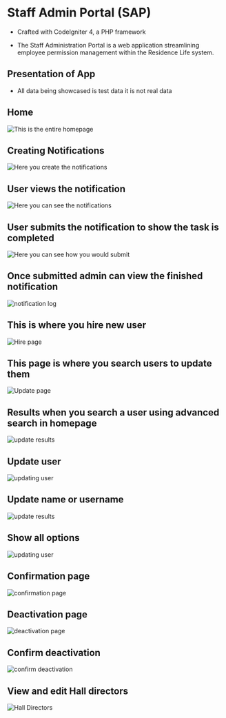 # Staff Admin Portal (SAP)

- Crafted with CodeIgniter 4, a PHP framework

- The Staff Administration Portal is a web application streamlining employee permission management within the Residence Life system.

## Presentation of App

- All data being showcased is test data it is not real data

## Home

![This is the entire homepage](Presentation%20images/Home.png)

## Creating Notifications

![Here you create the notifications](Presentation%20images/make%20notifications.png)

## User views the notification

![Here you can see the notifications](Presentation%20images/notifications.png)

## User submits the notification to show the task is completed

![Here you can see how you would submit](Presentation%20images/submit%20notification.png)

## Once submitted admin can view the finished notification

![notification log](Presentation%20images/view%20notifications.png)

## This is where you hire new user

![Hire page](Presentation%20images/Hire.png)

## This page is where you search users to update them

![Update page](Presentation%20images/update.png)

## Results when you search a user using advanced search in homepage

![update results](Presentation%20images/update-results-no-id.png)

## Update user

![updating user](Presentation%20images/updating-closed.png)

## Update name or username

![update results](Presentation%20images/updating-name.png)

## Show all options

![updating user](Presentation%20images/updating-open.png)

## Confirmation page

![confirmation page](Presentation%20images/confirmation%20page.png)

## Deactivation page

![deactivation page](Presentation%20images/deactivate.png)

## Confirm deactivation

![confirm deactivation](Presentation%20images/deactivate-confirm.png)

## View and edit Hall directors

![Hall Directors](Presentation%20images/Hall-Directors.png)
